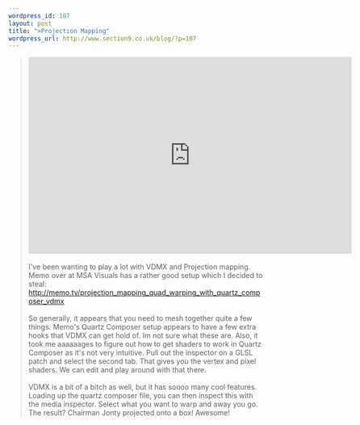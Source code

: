 ```yaml
--- 
wordpress_id: 107
layout: post
title: ">Projection Mapping"
wordpress_url: http://www.section9.co.uk/blog/?p=107
---
```

><iframe title="YouTube video player" class="youtube-player" type="text/html" width="640" height="390" src="http://www.youtube.com/embed/uES0HfGAqCc" frameborder="0" allowFullScreen></iframe><br /><br />I've been wanting to play a lot with VDMX and Projection mapping. Memo over at MSA Visuals has a rather good setup which I decided to steal: <a href="http://memo.tv/projection_mapping_quad_warping_with_quartz_composer_vdmx">http://memo.tv/projection_mapping_quad_warping_with_quartz_composer_vdmx</a><br /><br />So generally, it appears that you need to mesh together quite a few things. Memo's Quartz Composer setup appears to have a few extra hooks that VDMX can get hold of. Im not sure what these are. Also, it took me aaaaaages to figure out how to get shaders to work in Quartz Composer as it's not very intuitive. Pull out the inspector on a GLSL patch and select the second tab. That gives you the vertex and pixel shaders. We can edit and play around with that there.<br /><br />VDMX is a bit of a bitch as well, but it has soooo many cool features. Loading up the quartz composer file, you can then inspect this with the media inspector. Select what you want to warp and away you go. The result? Chairman Jonty projected onto a box! Awesome!
